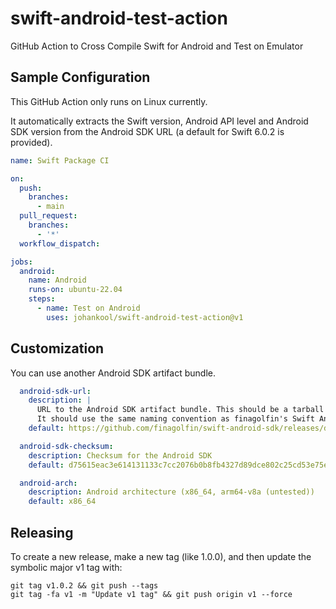# swift-android-test-action
GitHub Action to Cross Compile Swift for Android and Test on Emulator

## Sample Configuration

This GitHub Action only runs on Linux currently.

It automatically extracts the Swift version, Android API level and Android SDK version from the Android SDK URL (a default for Swift 6.0.2 is provided).

```yml
name: Swift Package CI

on:
  push:
    branches:
      - main
  pull_request:
    branches:
      - '*'
  workflow_dispatch:

jobs:
  android:
    name: Android
    runs-on: ubuntu-22.04
    steps:
      - name: Test on Android
        uses: johankool/swift-android-test-action@v1
```

## Customization

You can use another Android SDK artifact bundle.

```yml
  android-sdk-url:
    description: |
      URL to the Android SDK artifact bundle. This should be a tarball containing the Android SDK for the desired API level and architecture.
      It should use the same naming convention as finagolfin's Swift Android SDK releases, e.g. `swift-6.0.2-RELEASE-android-24-0.1.artifactbundle.tar.gz`.
    default: https://github.com/finagolfin/swift-android-sdk/releases/download/6.0.2/swift-6.0.2-RELEASE-android-24-0.1.artifactbundle.tar.gz

  android-sdk-checksum:
    description: Checksum for the Android SDK
    default: d75615eac3e614131133c7cc2076b0b8fb4327d89dce802c25cd53e75e1881f4

  android-arch:
    description: Android architecture (x86_64, arm64-v8a (untested))
    default: x86_64
```

## Releasing

To create a new release, make a new tag (like 1.0.0), and then update the symbolic major v1 tag with:

```
git tag v1.0.2 && git push --tags
git tag -fa v1 -m "Update v1 tag" && git push origin v1 --force
```
